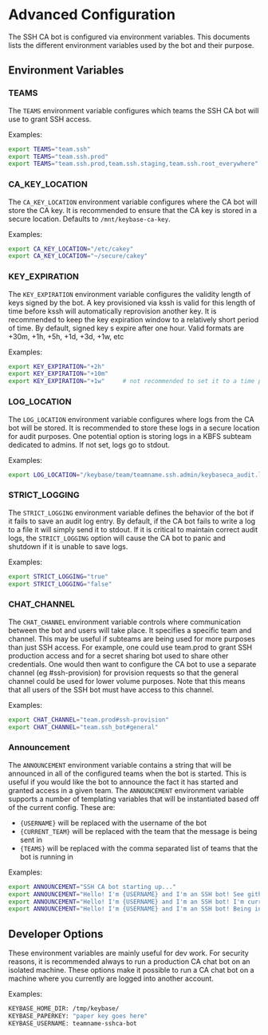 # Advanced Configuration

The SSH CA bot is configured via environment variables. This documents lists the different environment variables 
used by the bot and their purpose. 

## Environment Variables

### TEAMS

The `TEAMS` environment variable configures which teams the SSH CA bot will use to grant SSH access. 

Examples:

```bash
export TEAMS="team.ssh"
export TEAMS="team.ssh.prod"
export TEAMS="team.ssh.prod,team.ssh.staging,team.ssh.root_everywhere"
```

### CA_KEY_LOCATION

The `CA_KEY_LOCATION` environment variable configures where the CA bot will store the CA key. It is recommended to 
ensure that the CA key is stored in a secure location. Defaults to `/mnt/keybase-ca-key`. 

Examples:

```bash
export CA_KEY_LOCATION="/etc/cakey"
export CA_KEY_LOCATION="~/secure/cakey"
```

### KEY_EXPIRATION

The `KEY_EXPIRATION` environment variable configures the validity length of keys signed by the bot. A key provisioned
via kssh is valid for this length of time before kssh will automatically reprovision another key. It is recommended
to keep the key expiration window to a relatively short period of time. By default, signed key s expire after one 
hour. Valid formats are +30m, +1h, +5h, +1d, +3d, +1w, etc

Examples:

```bash
export KEY_EXPIRATION="+2h"
export KEY_EXPIRATION="+10m"
export KEY_EXPIRATION="+1w"     # not recommended to set it to a time period this long
```

### LOG_LOCATION

The `LOG_LOCATION` environment variable configures where logs from the CA bot will be stored. It is recommended to store these logs in a
secure location for audit purposes. One potential option is storing logs in a KBFS subteam dedicated to admins.
If not set, logs go to stdout.

Examples:

```bash
export LOG_LOCATION="/keybase/team/teamname.ssh.admin/keybaseca_audit.log"
```

### STRICT_LOGGING

The `STRICT_LOGGING` environment variable defines the behavior of the bot if it fails to save an audit log entry.
By default, if the CA bot fails to write a log to a file it will simply send it to stdout. If it is critical to 
maintain correct audit logs, the `STRICT_LOGGING` option will cause the CA bot to panic and shutdown if it is 
unable to save logs.

Examples:

```bash
export STRICT_LOGGING="true"
export STRICT_LOGGING="false"
```

### CHAT_CHANNEL

The `CHAT_CHANNEL` environment variable controls where communication between the bot and users will take place.
It specifies a specific team and channel. This may be useful if subteams are being used for more purposes
than just SSH access. For example, one could use team.prod to grant SSH production access and for a secret
sharing bot used to share other credentials. One would then want to configure the CA bot to use a separate
channel (eg #ssh-provision) for provision requests so that the general channel could be used for lower volume
purposes. Note that this means that all users of the SSH bot must have access to this channel.

Examples:

```bash
export CHAT_CHANNEL="team.prod#ssh-provision"
export CHAT_CHANNEL="team.ssh_bot#general"
```

### Announcement

The `ANNOUNCEMENT` environment variable contains a string that will be announced in all of the configured teams when
the bot is started. This is useful if you would like the bot to announce the fact it has started and granted access in 
a given team. The `ANNOUNCEMENT` environment variable supports a number of templating variables that will be instantiated
based off of the current config. These are:

* `{USERNAME}` will be replaced with the username of the bot
* `{CURRENT_TEAM}` will be replaced with the team that the message is being sent in
* `{TEAMS}` will be replaced with the comma separated list of teams that the bot is running in

Examples:

```bash
export ANNOUNCEMENT="SSH CA bot starting up..."
export ANNOUNCEMENT="Hello! I'm {USERNAME} and I'm an SSH bot! See github.com/atvenu/bot-sshca for information on using Keybase for SSH."
export ANNOUNCEMENT="Hello! I'm {USERNAME} and I'm an SSH bot! I'm currently listening in {TEAMS}."
export ANNOUNCEMENT="Hello! I'm {USERNAME} and I'm an SSH bot! Being in {CURRENT_TEAM} will grant you SSH access to certain servers. Reach out to @dworken for more information."
```

## Developer Options

These environment variables are mainly useful for dev work. For security reasons, it is recommended always to run a 
production CA chat bot on an isolated machine. These options make it possible to run a CA chat bot on a machine where 
you currently are logged into another account. 

Examples:

```bash
KEYBASE_HOME_DIR: /tmp/keybase/
KEYBASE_PAPERKEY: "paper key goes here"
KEYBASE_USERNAME: teamname-sshca-bot
```
